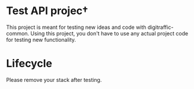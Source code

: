 # Test API projec†

This project is meant for testing new ideas and code with digitraffic-common.
Using this project, you don't have to use any actual project code for testing
new functionality.

# Lifecycle

Please remove your stack after testing.
